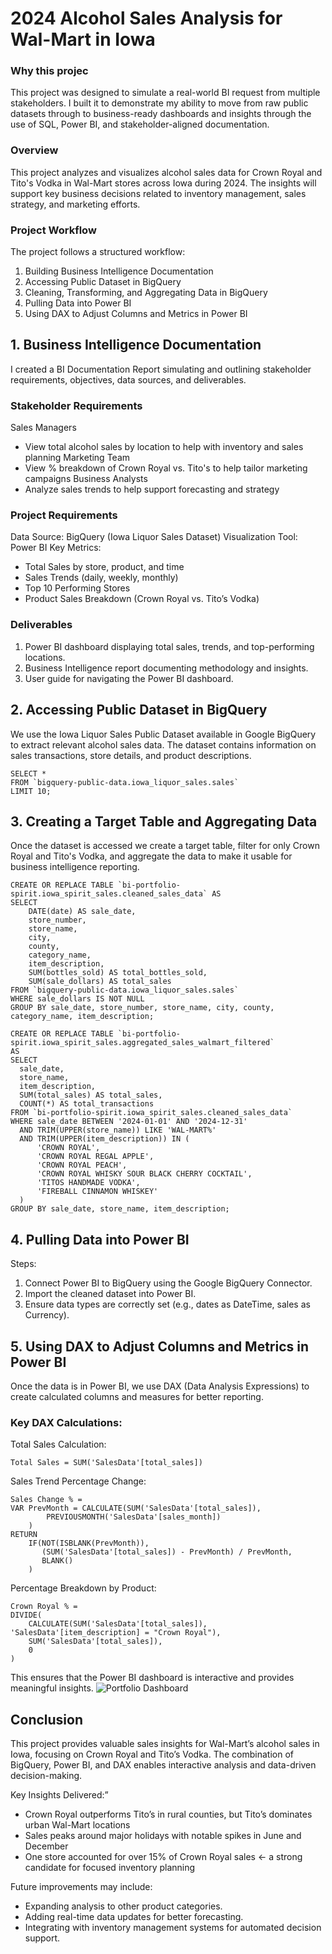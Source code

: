 # 2024 Alcohol Sales Analysis for Wal-Mart in Iowa

### Why this projec

This project was designed to simulate a real-world BI request from multiple stakeholders. I built it to demonstrate my ability to move from raw public datasets through to business-ready dashboards and insights through the use of SQL, Power BI, and stakeholder-aligned documentation.


### Overview

This project analyzes and visualizes alcohol sales data for Crown Royal and Tito's Vodka in Wal-Mart stores across Iowa during 2024. The insights will support key business decisions related to inventory management, sales strategy, and marketing efforts.

### Project Workflow
The project follows a structured workflow:
  1. Building Business Intelligence Documentation
  2. Accessing Public Dataset in BigQuery
  3. Cleaning, Transforming, and Aggregating Data in BigQuery
  4. Pulling Data into Power BI
  5. Using DAX to Adjust Columns and Metrics in Power BI

## 1. Business Intelligence Documentation
I created a BI Documentation Report simulating and outlining stakeholder requirements, objectives, data sources, and deliverables.

### Stakeholder Requirements
Sales Managers
  - View total alcohol sales by location to help with inventory and sales planning
Marketing Team
  - View % breakdown of Crown Royal vs. Tito's to help tailor marketing campaigns
Business Analysts
  - Analyze sales trends to help support forecasting and strategy

### Project Requirements
Data Source: BigQuery (Iowa Liquor Sales Dataset)
Visualization Tool: Power BI
Key Metrics:
  - Total Sales by store, product, and time
  - Sales Trends (daily, weekly, monthly)
  - Top 10 Performing Stores
  - Product Sales Breakdown (Crown Royal vs. Tito’s Vodka)

### Deliverables
1. Power BI dashboard displaying total sales, trends, and top-performing locations.
2. Business Intelligence report documenting methodology and insights.
3. User guide for navigating the Power BI dashboard.

## 2. Accessing Public Dataset in BigQuery
We use the Iowa Liquor Sales Public Dataset available in Google BigQuery to extract relevant alcohol sales data. The dataset contains information on sales transactions, store details, and product descriptions.

```
SELECT * 
FROM `bigquery-public-data.iowa_liquor_sales.sales` 
LIMIT 10;
```

## 3. Creating a Target Table and Aggregating Data
Once the dataset is accessed we create a target table, filter for only Crown Royal and Tito's Vodka, and aggregate the data to make it usable for business intelligence reporting.

```
CREATE OR REPLACE TABLE `bi-portfolio-spirit.iowa_spirit_sales.cleaned_sales_data` AS
SELECT 
    DATE(date) AS sale_date,
    store_number,
    store_name,
    city,
    county,
    category_name,
    item_description,
    SUM(bottles_sold) AS total_bottles_sold,
    SUM(sale_dollars) AS total_sales
FROM `bigquery-public-data.iowa_liquor_sales.sales`
WHERE sale_dollars IS NOT NULL
GROUP BY sale_date, store_number, store_name, city, county, category_name, item_description;
```

```
CREATE OR REPLACE TABLE `bi-portfolio-spirit.iowa_spirit_sales.aggregated_sales_walmart_filtered`
AS
SELECT
  sale_date,
  store_name,
  item_description,
  SUM(total_sales) AS total_sales,
  COUNT(*) AS total_transactions
FROM `bi-portfolio-spirit.iowa_spirit_sales.cleaned_sales_data`
WHERE sale_date BETWEEN '2024-01-01' AND '2024-12-31'
  AND TRIM(UPPER(store_name)) LIKE 'WAL-MART%'
  AND TRIM(UPPER(item_description)) IN (
      'CROWN ROYAL', 
      'CROWN ROYAL REGAL APPLE', 
      'CROWN ROYAL PEACH', 
      'CROWN ROYAL WHISKY SOUR BLACK CHERRY COCKTAIL', 
      'TITOS HANDMADE VODKA', 
      'FIREBALL CINNAMON WHISKEY'
  )
GROUP BY sale_date, store_name, item_description;
```

## 4. Pulling Data into Power BI
Steps:
1. Connect Power BI to BigQuery using the Google BigQuery Connector.
2. Import the cleaned dataset into Power BI.
3. Ensure data types are correctly set (e.g., dates as DateTime, sales as Currency).

## 5. Using DAX to Adjust Columns and Metrics in Power BI

Once the data is in Power BI, we use DAX (Data Analysis Expressions) to create calculated columns and measures for better reporting.

### Key DAX Calculations:

Total Sales Calculation:
```
Total Sales = SUM('SalesData'[total_sales])
```

Sales Trend Percentage Change:
```
Sales Change % =
VAR PrevMonth = CALCULATE(SUM('SalesData'[total_sales]),
        PREVIOUSMONTH('SalesData'[sales_month])
    )
RETURN
    IF(NOT(ISBLANK(PrevMonth)),
       (SUM('SalesData'[total_sales]) - PrevMonth) / PrevMonth,
       BLANK()
    )
```

Percentage Breakdown by Product:
```
Crown Royal % =
DIVIDE(
    CALCULATE(SUM('SalesData'[total_sales]), 'SalesData'[item_description] = "Crown Royal"),
    SUM('SalesData'[total_sales]),
    0
)
```

This ensures that the Power BI dashboard is interactive and provides meaningful insights.
![Portfolio Dashboard](https://github.com/user-attachments/assets/6422c07b-6ff9-4880-b034-c8cbc752753e)


## Conclusion
This project provides valuable sales insights for Wal-Mart’s alcohol sales in Iowa, focusing on Crown Royal and Tito’s Vodka. The combination of BigQuery, Power BI, and DAX enables interactive analysis and data-driven decision-making.

Key Insights Delivered:”
- Crown Royal outperforms Tito’s in rural counties, but Tito’s dominates urban Wal-Mart locations
- Sales peaks around major holidays with notable spikes in June and December
- One store accounted for over 15% of Crown Royal sales <- a strong candidate for focused inventory planning

Future improvements may include:
- Expanding analysis to other product categories.
- Adding real-time data updates for better forecasting.
- Integrating with inventory management systems for automated decision support.
